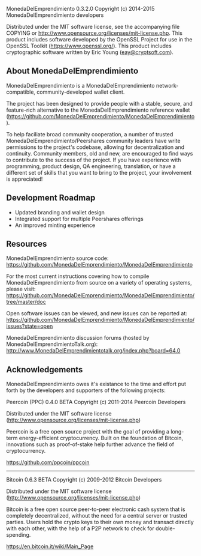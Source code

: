 MonedaDelEmprendimiento 0.3.2.0
Copyright (c) 2014-2015 MonedaDelEmprendimiento developers

Distributed under the MIT software license, see the accompanying
file COPYING or http://www.opensource.org/licenses/mit-license.php.
This product includes software developed by the OpenSSL Project for use in
the OpenSSL Toolkit (https://www.openssl.org/).  This product includes
cryptographic software written by Eric Young (eay@cryptsoft.com).


About MonedaDelEmprendimiento
---------------
MonedaDelEmprendimiento is a MonedaDelEmprendimiento network-compatible, community-developed wallet client.

The project has been designed to provide people with a
stable, secure, and feature-rich alternative to the MonedaDelEmprendimiento reference
wallet (https://github.com/MonedaDelEmprendimiento/MonedaDelEmprendimiento).

To help faciliate broad community cooperation, a number of trusted
MonedaDelEmprendimiento/Peershares community leaders have write permissions to the project's
codebase, allowing for decentralization and continuity. Community members,
old and new, are encouraged to find ways to contribute to the success of
the project. If you have experience with programming, product design,
QA engineering, translation, or have a different set of skills that you want to
bring to the project, your involvement is appreciated!


Development Roadmap
-------------------
* Updated branding and wallet design
* Integrated support for multiple Peershares offerings
* An improved minting experience


Resources
---------
MonedaDelEmprendimiento source code: https://github.com/MonedaDelEmprendimiento/MonedaDelEmprendimiento

For the most current instructions covering how to compile MonedaDelEmprendimiento from
source on a variety of operating systems, please visit:
https://github.com/MonedaDelEmprendimiento/MonedaDelEmprendimiento/tree/master/doc

Open software issues can be viewed, and new issues can be reported at:
https://github.com/MonedaDelEmprendimiento/MonedaDelEmprendimiento/issues?state=open

MonedaDelEmprendimiento discussion forums (hosted by MonedaDelEmprendimientoTalk.org):
http://www.MonedaDelEmprendimientotalk.org/index.php?board=64.0



Acknowledgements
----------------
MonedaDelEmprendimiento owes it's existance to the time and effort put forth by
the developers and supporters of the following projects:


Peercoin (PPC) 0.4.0 BETA
Copyright (c) 2011-2014 Peercoin Developers

Distributed under the MIT software license
(http://www.opensource.org/licenses/mit-license.php)

Peercoin is a free open source project with the goal of providing a
long-term energy-efficient cryptocurrency. Built on the foundation
of Bitcoin, innovations such as proof-of-stake help further advance
the field of cryptocurrency.

https://github.com/ppcoin/ppcoin


------------------
Bitcoin 0.6.3 BETA
Copyright (c) 2009-2012 Bitcoin Developers

Distributed under the MIT software license
(http://www.opensource.org/licenses/mit-license.php)

Bitcoin is a free open source peer-to-peer electronic cash system that is
completely decentralized, without the need for a central server or trusted
parties.  Users hold the crypto keys to their own money and transact directly
with each other, with the help of a P2P network to check for double-spending.

https://en.bitcoin.it/wiki/Main_Page
